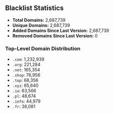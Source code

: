 ## Blacklist Statistics

- **Total Domains:** 2,687,739
- **Unique Domains:** 2,687,739
- **Added Domains Since Last Version:** 2,687,739
- **Removed Domains Since Last Version:** 0

### Top-Level Domain Distribution

-  `.com`: 1,232,939
-  `.org`: 221,284
-  `.net`: 165,354
-  `.shop`: 76,956
-  `.top`: 68,356
-  `.xyz`: 65,640
-  `.io`: 63,566
-  `.pl`: 48,674
-  `.info`: 44,979
-  `.fr`: 36,081
